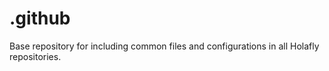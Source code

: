 # .github
Base repository for including common files and configurations in all Holafly repositories.
